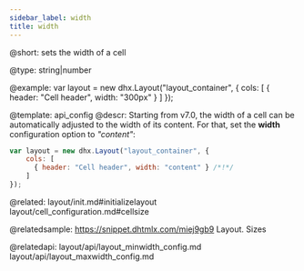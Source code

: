 ```yaml
---
sidebar_label: width
title: width
---          
```


@short: 
sets the width of a cell




@type: string|number

@example: 
var layout = new dhx.Layout("layout_container", {
    cols: [
      { header: "Cell header", width: "300px" }
    ]
});


@template:	api_config
@descr: 
Starting from v7.0, the width of a cell can be automatically adjusted to the width of its content. For that, set the **width** configuration option to *"content"*:

~~~js
var layout = new dhx.Layout("layout_container", {
    cols: [
      { header: "Cell header", width: "content" } /*!*/
    ]
});
~~~




@related: layout/init.md#initializelayout
layout/cell_configuration.md#cellsize


@relatedsample: https://snippet.dhtmlx.com/miej9gb9	Layout. Sizes

@relatedapi:
layout/api/layout_minwidth_config.md
layout/api/layout_maxwidth_config.md